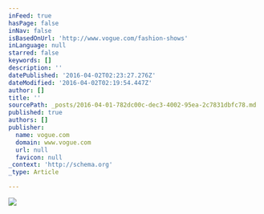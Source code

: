 ```yaml
---
inFeed: true
hasPage: false
inNav: false
isBasedOnUrl: 'http://www.vogue.com/fashion-shows'
inLanguage: null
starred: false
keywords: []
description: ''
datePublished: '2016-04-02T02:23:27.276Z'
dateModified: '2016-04-02T02:19:54.447Z'
author: []
title: ''
sourcePath: _posts/2016-04-01-782dc00c-dec3-4002-95ea-2c7831dbfc78.md
published: true
authors: []
publisher:
  name: vogue.com
  domain: www.vogue.com
  url: null
  favicon: null
_context: 'http://schema.org'
_type: Article

---
```

![](http://media.vogue.com/r/w_2000/2016/01/04/hedi-slimane-breaker.jpg)